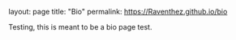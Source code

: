 layout: page
title: "Bio"
permalink: https://Raventhez.github.io/bio

Testing, this is meant to be a bio page test.
